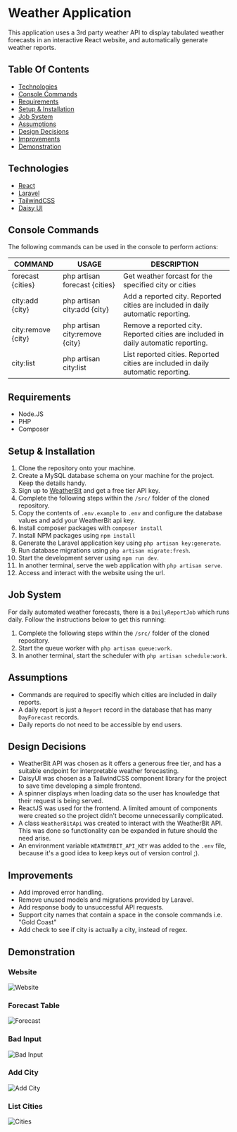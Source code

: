 # Weather Application

This application uses a 3rd party weather API to display tabulated weather forecasts in an interactive React website, and automatically generate weather reports.

## Table Of Contents

- [Technologies](#technologies)
- [Console Commands](#console-commands)
- [Requirements](#requirements)
- [Setup & Installation](#setup---installation)
- [Job System](#job-system)
- [Assumptions](#assumptions)
- [Design Decisions](#design-decisions)
- [Improvements](#improvements)
- [Demonstration](#demonstration)

## Technologies
* [React](https://react.dev/)
* [Laravel](https://laravel.com/)
* [TailwindCSS](https://tailwindcss.com/)
* [Daisy UI](https://daisyui.com/)

## Console Commands
The following commands can be used in the console to perform actions:

| **COMMAND** | **USAGE** | **DESCRIPTION** |
|---|---|---|
| forecast {cities} | php artisan forecast {cities} | Get weather forcast for the specified city or cities |
| city:add {city} | php artisan city:add {city} | Add a reported city. Reported cities are included in daily automatic reporting. |
| city:remove {city} | php artisan city:remove {city} | Remove a reported city. Reported cities are included in daily automatic reporting. |
| city:list | php artisan city:list | List reported cities. Reported cities are included in daily automatic reporting. |

## Requirements
* Node.JS
* PHP
* Composer

## Setup & Installation
1. Clone the repository onto your machine.
2. Create a MySQL database schema on your machine for the project. Keep the details handy.
3. Sign up to [WeatherBit](https://www.weatherbit.io/api) and get a free tier API key.
4. Complete the following steps within the `/src/` folder of the cloned repository.
5. Copy the contents of `.env.example` to `.env` and configure the database values and add your WeatherBit api key.
6. Install composer packages with `composer install`
7. Install NPM packages using `npm install`
8. Generate the Laravel application key using `php artisan key:generate`.
9. Run database migrations using `php artisan migrate:fresh`.
10. Start the development server using `npm run dev`.
11. In another terminal, serve the web application with `php artisan serve`.
12. Access and interact with the website using the url.

## Job System
For daily automated weather forecasts, there is a `DailyReportJob` which runs daily. Follow the instructions below to get this running:
1. Complete the following steps within the `/src/` folder of the cloned repository.
2. Start the queue worker with `php artisan queue:work`.
3. In another terminal, start the scheduler with `php artisan schedule:work`.

## Assumptions
- Commands are required to specifiy which cities are included in daily reports.
- A daily report is just a `Report` record in the database that has many `DayForecast` records.
- Daily reports do not need to be accessible by end users.

## Design Decisions
- WeatherBit API was chosen as it offers a generous free tier, and has a suitable endpoint for interpretable weather forecasting.
- DaisyUI was chosen as a TailwindCSS component library for the project to save time developing a simple frontend.
- A spinner displays when loading data so the user has knowledge that their request is being served.
- ReactJS was used for the frontend. A limited amount of components were created so the project didn't become unnecessarily complicated.
- A class `WeatherBitApi` was created to interact with the WeatherBit API. This was done so functionality can be expanded in future should the need arise.
- An environment variable `WEATHERBIT_API_KEY` was added to the `.env` file, because it's a good idea to keep keys out of version control ;).

## Improvements
- Add improved error handling.
- Remove unused models and migrations provided by Laravel.
- Add response body to unsuccessful API requests.
- Support city names that contain a space in the console commands i.e. "Gold Coast"
- Add check to see if city is actually a city, instead of regex.

## Demonstration

### Website
![Website](https://i.gyazo.com/ed8b954e77860ee5dd5971f25d3f0b33.gif)

### Forecast Table
![Forecast](https://imgur.com/G2py1Mg.png)

### Bad Input
![Bad Input](https://imgur.com/Hjiccyj.png)

### Add City
![Add City](https://imgur.com/q1BVOqj.png)

### List Cities
![Cities](https://imgur.com/JkesW0h.png)
